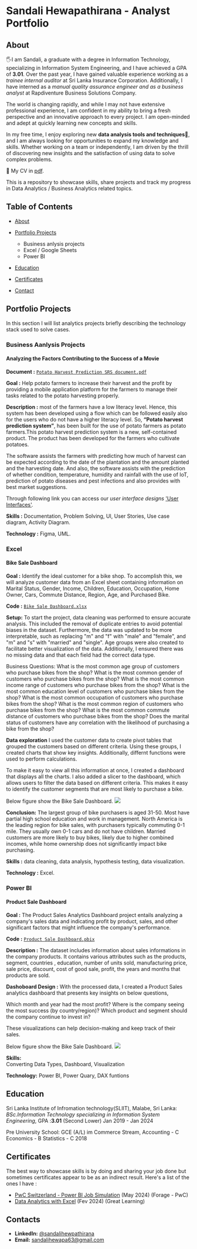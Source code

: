 # Sandali Hewapathirana - Analyst Portfolio
## About
🖐️I am Sandali, a graduate with a degree in Information Technology, specializing in Information System Engineering, and I have achieved a GPA of **3.01**.
Over the past year, I have gained valuable experience working as a *trainee internal auditor* at Sri Lanka Insurance Corporation. Additionally, I have interned as a *manual quality assurance engineer and as a business analyst* at Rapdiventure Business Solutions Company. 

The world is changing rapidly, and while I may not have extensive professional experience, I am confident in my ability to bring a fresh perspective and an innovative approach to every project. I am open-minded and adept at quickly learning new concepts and skills.

In my free time, I enjoy exploring new **data analysis tools and techniques**📑, and I am always looking for opportunities to expand my knowledge and skills. Whether working on a team or independently, I am driven by the thrill of discovering new insights and the satisfaction of using data to solve complex problems.

📄 My CV in [pdf](https://github.com/SandaliHewapathirana/Sandali-Hewapathirana-portfolio/blob/main/Sandali%20Sudarsha%20Hewpathirana.pdf).

This is a repository to showcase skills, share projects and track my progress in Data Analytics / Business Analytics related topics.

## Table of Contents
- [About](https://github.com/SandaliHewapathirana/Sandali-Hewapathirana-portfolio/edit/main/README.md#about)
- [Portfolio Projects](https://github.com/SandaliHewapathirana/Sandali-Hewapathirana-portfolio/edit/main/README.md#portfolio-projects)
  - Business anlysis projects
  - Excel / Google Sheets
  - Power BI
  

- [Education](https://github.com/SandaliHewapathirana/Sandali-Hewapathirana-portfolio/edit/main/README.md#education)  
- [Certificates](https://github.com/SandaliHewapathirana/Sandali-Hewapathirana-portfolio/edit/main/README.md#certificates)
- [Contact](https://github.com/SandaliHewapathirana/Sandali-Hewapathirana-portfolio/edit/main/README.md#contacts)

  
## Portfolio Projects
In this section I will list analytics projects briefly describing the technology stack used to solve cases.

### Business Aanlysis Projects

#### Analyzing the Factors Contributing to the Success of a Movie
**Document :** [`Potato Harvest Prediction SRS document.pdf`](https://github.com/SandaliHewapathirana/Portfolio-Projects/blob/main/Potato%20Harvest%20Prediction%20SRS%20document.pdf)

**Goal :**
Help potato farmers to increase their harvest and the profit by providing a mobile application platform for the farmers to manage their tasks related to the potato harvesting properly.

**Description :** 
most of the farmers have a low literacy level. Hence, this system has been developed using a flow which can be followed easily also for the users who do not have a higher literacy level. So, **“Potato harvest prediction system”**, has been built for the use of potato farmers as potato farmers.This potato harvest prediction system is a new, self-contained product. The product has been developed for the farmers who cultivate potatoes.

The software assists the farmers with predicting how much of harvest can be expected according to the date of the plantation and the amount planted and the harvesting date. And also, the software assists with the prediction of whether condition, temperature, humidity and rainfall with the use of IoT, prediction of potato diseases and pest infections and also provides with best market suggestions.

Through following link you can access our *user interface designs* ['User Interfaces'](https://www.figma.com/design/kQnmgH56Hn3I8w4OQ7gdZ6/Solution-2?node-id=0-1).

**Skills :** 
Documentation, Problem Solving, UI, User Stories, Use case diagram, Activity Diagram.

**Technology :** 
Figma, UML.

### Excel

#### Bike Sale Dashboard
**Goal :** 
Identify the ideal customer for a bike shop. To accomplish this, we will analyze customer data from an Excel sheet containing information on Marital Status, Gender, Income, Children, Education, Occupation, Home Owner, Cars, Commute Distance, Region, Age, and Purchased Bike.

**Code :** [`Bike Sale Dashboard.xlsx`](https://github.com/SandaliHewapathirana/Portfolio-Projects/blob/main/Bike%20Sale%20Dashboard.xlsx)

**Setup:**
To start the project, data cleaning was performed to ensure accurate analysis. This included the removal of duplicate entries to avoid potential biases in the dataset. Furthermore, the data was updated to be more interpretable, such as replacing "m" and "f" with "male" and "female", and "m" and "s" with "married" and "single". Age groups were also created to facilitate better visualization of the data. Additionally, I ensured there was no missing data and that each field had the correct data type.

  Business Questions:
  What is the most common age group of customers who purchase bikes from the shop?
  What is the most common gender of customers who purchase bikes from the shop?
  What is the most common income range of customers who purchase bikes from the shop?
  What is the most common education level of customers who purchase bikes from the shop?
  What is the most common occupation of customers who purchase bikes from the shop?
  What is the most common region of customers who purchase bikes from the shop?
  What is the most common commute distance of customers who purchase bikes from the shop?
  Does the marital status of customers have any correlation with the likelihood of purchasing a bike from the shop?

**Data exploration**
I used the customer data to create pivot tables that grouped the customers based on different criteria. Using these groups, I created charts that show key insights. Additionally, differnt functions were used to perform calculations.

To make it easy to view all this information at once, I created a dashboard that displays all the charts. I also added a slicer to the dashboard, which allows users to filter the data based on different criteria. This makes it easy to identify the customer segments that are most likely to purchase a bike.

Below figure show the Bike Sale Dashboard.
![](https://github.com/SandaliHewapathirana/Sandali-Hewapathirana-portfolio/blob/main/images/DashboardOfBikeBuyrs.png)

**Conclusion:** 
The largest group of bike purchasers is aged 31-50. Most have partial high school education and work in management. North America is the leading region for bike sales, with purchasers typically commuting 0-1 mile. They usually own 0-1 cars and do not have children. Married customers are more likely to buy bikes, likely due to higher combined incomes, while home ownership does not significantly impact bike purchasing.

**Skills :** 
data cleaning, data analysis, hypothesis testing, data visualization.

**Technology :** Excel.

### Power BI

#### Product Sale Dashboard
**Goal :**
The Product Sales Analytics Dashboard project entails analyzing a company's sales data and indicating profit by product, sales, and other significant factors that might influence the company's performance.

**Code :** [`Product Sale Dashboard.pbix`](https://github.com/SandaliHewapathirana/Portfolio-Projects/blob/main/Product%20Sale%20Dashboard.pbix)

**Description :** 
The dataset includes information about sales informations in the company products. It contains various attributes such as the products, segment, countries , education, number of units sold, manufacturing price, sale price, discount, cost of good sale, profit, the years and months that products are sold.

**Dashoboard Design :**
With the processed data, I created a Product Sales analytics dashboard that presents key insights on below questions,

  Which month and year had the most profit?
  Where is the company seeing the most success (by country/region)?
  Which product and segment should the company continue to invest in?

These visualizations can help decision-making and keep track of their sales.

Below figure show the Bike Sale Dashboard.
![](https://github.com/SandaliHewapathirana/Sandali-Hewapathirana-portfolio/blob/main/images/Dashoboardpowerbi.png)

**Skills:**  
Converting Data Types, Dashboard, Visualization

**Technology:** 
Power BI, Power Quary, DAX funtions



## Education
Sri Lanka Institute of Infromation technology(SLIIT), Malabe, Sri Lanka: 
*BSc.Information Technology specializing in Information System Engineering*,
GPA :**3.01** (Second Lower)
Jan 2019 - Jan 2024

Pre University School:
GCE (A/L) im Commerce Stream,
Accounting - C
Economics  - B
Statistics - C
2018

## Certificates
The best way to showcase skills is by doing and sharing your job done but sometimes certificates appear to be as an indirect result. Here's a list of the ones I have \:
- [PwC Switzerland - Power BI Job Simulation](https://forage-uploads-prod.s3.amazonaws.com/completion-certificates/PwC%20Switzerland/a87GpgE6tiku7q3gu_PwC%20Switzerland_jfudroFWhmujC95S2_1715489451860_completion_certificate.pdf) (May 2024) (Forage - PwC)
- [Data Analytics with Excel](https://olympus.mygreatlearning.com/courses/82319/certificate) (Fev 2024) (Great Learning)
  
## Contacts
- **LinkedIn:** [@sandalihewpathirana](https://www.linkedin.com/in/sandali-hewapathirana-928201201/)
- **Email:** sandalihewapa63@gmail.com

